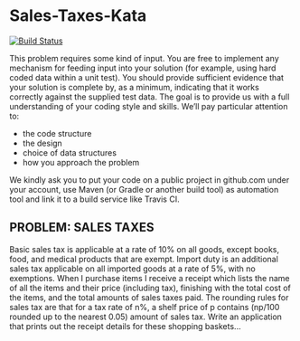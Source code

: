 # Sales-Taxes-Kata

[![Build Status](https://travis-ci.org/Nolex13/Sales-Taxes-Kata.svg?branch=master)](https://travis-ci.org/Nolex13/Sales-Taxes-Kata)

This problem requires some kind of input. You are free to implement any mechanism for feeding
input into your solution (for example, using hard coded data within a unit test). You should
provide sufficient evidence that your solution is complete by, as a minimum, indicating that it
works correctly against the supplied test data.
The goal is to provide us with a full understanding of your coding style and skills. We’ll pay
particular attention to:

- the code structure
- the design
- choice of data structures
- how you approach the problem

We kindly ask you to put your code on a public project in github.com under your account, use
Maven (or Gradle or another build tool) as automation tool and link it to a build service like Travis
CI.

## PROBLEM: SALES TAXES

Basic sales tax is applicable at a rate of 10% on all goods, except books, food, and medical
products that are exempt. Import duty is an additional sales tax applicable on all imported goods
at a rate of 5%, with no exemptions.
When I purchase items I receive a receipt which lists the name of all the items and their price
(including tax), finishing with the total cost of the items, and the total amounts of sales taxes
paid. The rounding rules for sales tax are that for a tax rate of n%, a shelf price of p contains
(np/100 rounded up to the nearest 0.05) amount of sales tax.
Write an application that prints out the receipt details for these shopping baskets...
